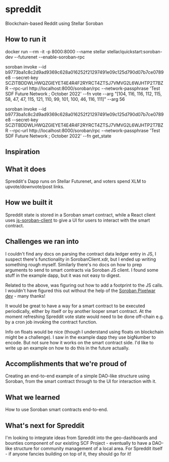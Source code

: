 # spreddit
Blockchain-based Reddit using Stellar Soroban

## How to run it

docker run --rm -it   -p 8000:8000   --name stellar   stellar/quickstart:soroban-dev   --futurenet   --enable-soroban-rpc

soroban invoke     --id b9773ba1c8c2d9ad9369c628a016252f21297491e09c125d790d07b7ce0789e8     --secret-key SCZITBDDWLHWQZGIEYET4E4R4F2RYRCT4ZTSJ7VMVG2L6WJHTP2T7BZR     --rpc-url http://localhost:8000/soroban/rpc     --network-passphrase 'Test SDF Future Network ; October 2022'     --fn vote --arg "[104, 116, 116, 112, 115, 58, 47, 47, 115, 121, 110, 99, 101, 100, 46, 116, 111]" --arg 56

soroban invoke     --id b9773ba1c8c2d9ad9369c628a016252f21297491e09c125d790d07b7ce0789e8     --secret-key SCZITBDDWLHWQZGIEYET4E4R4F2RYRCT4ZTSJ7VMVG2L6WJHTP2T7BZR     --rpc-url http://localhost:8000/soroban/rpc     --network-passphrase 'Test SDF Future Network ; October 2022'     --fn get_state



## Inspiration



## What it does
Spreddit's Dapp runs on Stellar Futurenet, and voters spend XLM to upvote/downvote/post links. 

## How we built it
Spreddit state is stored in a Soroban smart contract, while a React client uses [js-soroban-client](https://github.com/stellar/js-soroban-client) to give a UI for users to interact with the smart contract.

## Challenges we ran into
I couldn't find any docs on parsing the contract data ledger entry in JS, I suspect there's functionality in SorobanClient.xdr, but I ended up writing something rough myself. Similarly there's no docs on how to prep arguments to send to smart contracts via Soroban JS client. I found some stuff in the example dapp, but it was not easy to digest.

Related to the above, was figuring out how to add a footprint to the JS calls. I wouldn't have figured this out without the help of the [Soroban Pixelwar dev](https://github.com/candela-network/soroban-pixelwar) - many thanks!

It would be great to have a way for a smart contract to be executed periodically, either by itself or by another looper smart contract. At the moment refreshing Spreddit vote state would need to be done off-chain e.g. by a cron job invoking the contract function.  

Info on floats would be nice (though I understand using floats on blockchain might be a challenge). I saw in the example dapp they use bigNumber to encode. But not sure how it works on the smart contract side. I'd like to write up an example on how to do this in the future actually.

## Accomplishments that we're proud of
Creating an end-to-end example of a simple DAO-like structure using Soroban, from the smart contract through to the UI for interaction with it. 

## What we learned
How to use Soroban smart contracts end-to-end.

## What's next for Spreddit
I'm looking to integrate ideas from Spreddit into the geo-dashboards and bounties component of our existing SCF Project - eventually to have a DAO-like structure for community management of a local area. For Spreddit itself - if anyone fancies building on top of it, they should go for it!









